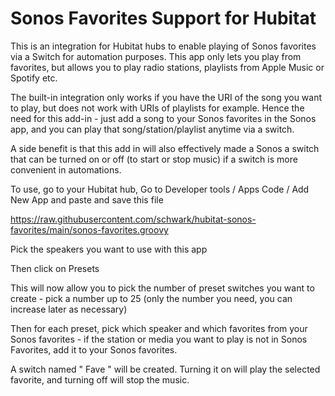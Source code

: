 # Sonos Favorites Support for Hubitat

This is an integration for Hubitat hubs to enable playing of Sonos favorites via a Switch for automation purposes. This app only lets you play from favorites, but allows you to play radio stations, playlists from Apple Music or Spotify etc. 

The built-in integration only works if you have the URI of the song you want to play, but does not work with URIs of playlists for example. Hence the need for this add-in - just add a song to your Sonos favorites in the Sonos app, and you can play that song/station/playlist anytime via a switch. 

A side benefit is that this add in will also effectively made a Sonos a switch that can be turned on or off (to start or stop music) if a switch is more convenient in automations.

To use, go to your Hubitat hub, Go to Developer tools / Apps Code / Add New App and paste and save this file

https://raw.githubusercontent.com/schwark/hubitat-sonos-favorites/main/sonos-favorites.groovy

Pick the speakers you want to use with this app

Then click on Presets

This will now allow you to pick the number of preset switches you want to create - pick a number up to 25 (only the number you need, you can increase later as necessary)

Then for each preset, pick which speaker and which favorites from your Sonos favorites - if the station or media you want to play is not in Sonos Favorites, add it to your Sonos favorites.

A switch named "<Sonos Speaker Name> Fave <Preset Num>" will be created. Turning it on will play the selected favorite, and turning off will stop the music.





